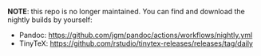 **NOTE**: this repo is no longer maintained. You can find and download the nightly builds by yourself:

- Pandoc: <https://github.com/jgm/pandoc/actions/workflows/nightly.yml>
- TinyTeX: <https://github.com/rstudio/tinytex-releases/releases/tag/daily>
